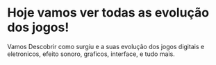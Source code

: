 # Hoje vamos ver todas as evolução dos jogos!

Vamos Descobrir como surgiu e a suas evolução dos jogos digitais e eletronicos, efeito sonoro, graficos, interface, e tudo mais.
